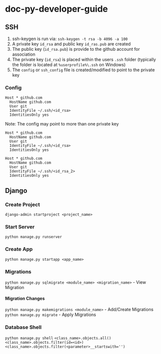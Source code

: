 # doc-py-developer-guide
## SSH
1. ssh-keygen is run via: `ssh-keygen -t rsa -b 4096 -a 100`
2. A private key `id_rsa` and public key `id_ras.pub` are created
3. The public key (`id_rsa.pub`) is provide to the github account for association
4. The private key (`id_rsa`) is placed within the users `.ssh` folder (typically the folder is located at `%userprofile%\.ssh` on Windows)
5. The `config` or `ssh_config` file is created/modified to point to the private key
### Config
```
Host * github.com
  HostName github.com
  User git
  IdentityFile ~/.ssh/<id_rsa>
  IdentitiesOnly yes
```
Note: The config may point to more than one private key
```
Host * github.com
  HostName github.com
  User git
  IdentityFile ~/.ssh/<id_rsa>
  IdentitiesOnly yes

Host * github.com
  HostName github.com
  User git
  IdentityFile ~/.ssh/<id_rsa_2>
  IdentitiesOnly yes
```
## Django
### Create Project
`django-admin startproject <project_name>`
### Start Server
`python manage.py runserver`
### Create App
`python manage.py startapp <app_name>`
### Migrations
`python manage.py sqlmigrate <module_name> <migration_name>` - View Migration
#### Migration Changes
`python manage.py makemigrations <module_name>` - Add/Create Migrations
`python manage.py migrate` - Apply Migrations
### Database Shell
`python manage.py shell`
`<class_name>.objects.all()`
`<class_name>.objects.filter(id=<id>)`
`<class_name>.objects.filter(<parameter>__startswith='')`




